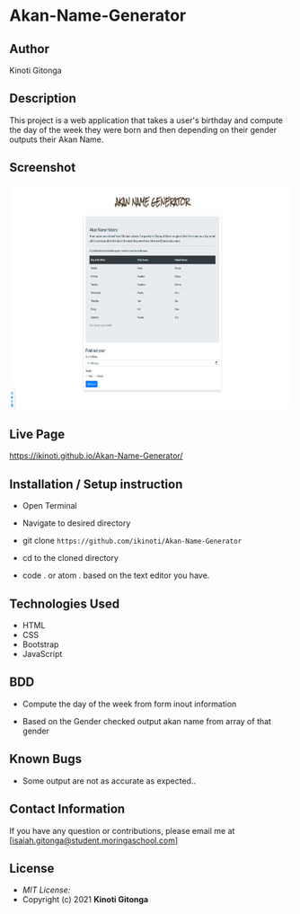 # Akan-Name-Generator

## Author

Kinoti Gitonga

## Description

This project is a web application that takes a user's birthday and compute the day of the week they were born and then depending on their gender outputs their Akan Name. 

## Screenshot
<img src="./images/akan.png" width="800px" height="400px">

## Live Page 
 https://ikinoti.github.io/Akan-Name-Generator/


## Installation / Setup instruction
* Open Terminal

* Navigate to desired directory

* git clone ```https://github.com/ikinoti/Akan-Name-Generator```

* cd to the cloned directory

* code . or atom . based on the text editor you have.

## Technologies Used

* HTML
* CSS
* Bootstrap
* JavaScript


## BDD

* Compute the day of the week from form inout information

* Based on the Gender checked output akan name from array of that gender

## Known Bugs
* Some output are not as accurate as expected..

## Contact Information 

If you have any question or contributions, please email me at [isaiah.gitonga@student.moringaschool.com]

## License
* *MIT License:*
* Copyright (c) 2021 **Kinoti Gitonga**
